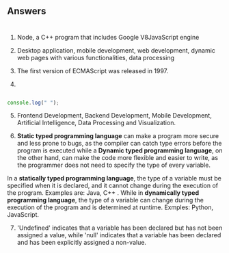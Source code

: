 ## Answers

#

1. Node, a C++ program that includes Google V8JavaScript engine

2. Desktop application, mobile development, web development, dynamic web pages with various functionalities, data processing

3. The first version of ECMAScript was released in 1997.


4. 
```javascript

console.log(" ");

```
5. Frontend Development,
Backend Development, Mobile Development, Artificial Intelligence, Data Processing and Visualization.

6. **Static typed programming language**  can make a program more secure and less prone to bugs, as the compiler can catch type errors before the program is executed while a **Dynamic typed programming language**, on the other hand, can make the code more flexible and easier to write, as the programmer does not need to specify the type of every variable.

In a **statically typed programming language**, the type of a variable must be specified when it is declared, and it cannot change during the execution of the program. Examples are: Java, C++ . While in 
**dynamically typed programming language**, the type of a variable can change during the execution of the program and is determined at runtime. Exmples: Python,  JavaScript.


7.  'Undefined' indicates that a variable has been declared but has not been assigned a value, while 'null' indicates that a variable has been declared and has been explicitly assigned a non-value.


